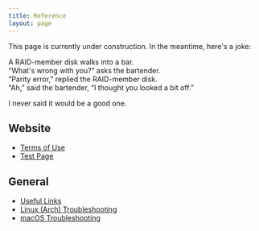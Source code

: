 ```yaml
---
title: Reference
layout: page
--- 
```


This page is currently under construction. In the meantime, here's a joke:

A RAID-member disk walks into a bar. <br>
“What's wrong with you?” asks the bartender.<br>
“Parity error,” replied the RAID-member disk. <br>
“Ah,” said the bartender, “I thought you looked a bit off.”

I never said it would be a good one. 

## Website ## 

- [Terms of Use](https://martbetz.github.io/terms-of-use.html)
- [Test Page](https://martbetz.github.io/test.html)

## General ##

- [Useful Links](https://martbetz.github.io/links.html)
- [Linux (Arch) Troubleshooting](https://martbetz.github.io/linux-trouble-shooting.html)
- [macOS Troubleshooting](https://martbetz.github.io/macos-trouble-shooting.html)
